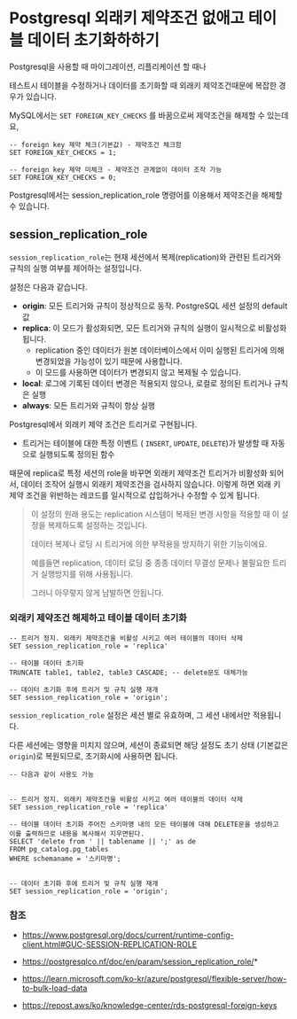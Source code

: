 # Postgresql 외래키 제약조건 없애고 테이블 데이터 초기화하하기



Postgresql을 사용할 때 마이그레이션, 리플리케이션 할 때나 

테스트시 테이블을 수정하거나 데이터를 초기화할 때 외래키 제약조건때문에 복잡한 경우가 있습니다.

MySQL에서는 `SET FOREIGN_KEY_CHECKS` 를 바꿈으로써 제약조건을 해제할 수 있는데요,

```mysql
-- foreign key 제약 체크(기본값) - 제약조건 체크함
SET FOREIGN_KEY_CHECKS = 1;

-- foreign key 제약 미체크 - 제약조건 관계없이 데이터 조작 가능
SET FOREIGN_KEY_CHECKS = 0;
```

Postgresql에서는 session_replication_role 명령어를 이용해서 제약조건을 해제할 수 있습니다. 



## session_replication_role

`session_replication_role`는 현재 세션에서 복제(replication)와 관련된 트리거와 규칙의 실행 여부를 제어하는 설정입니다.

설정은 다음과 같습니다. 

- **origin**: 모든 트리거와 규칙이 정상적으로 동작. PostgreSQL 세션 설정의 default 값
- **replica**: 이 모드가 활성화되면, 모든 트리거와 규칙의 실행이 일시적으로 비활성화됩니다.
  - replication 중인 데이터가 원본 데이터베이스에서 이미 실행된 트리거에 의해 변경되었을 가능성이 있기 때문에 사용합니다.
  - 이 모드를 사용하면 데이터가 변경되지 않고 복제될 수 있습니다.
- **local**: 로그에 기록된 데이터 변경은 적용되지 않으나, 로컬로 정의된 트리거나 규칙은 실행
- **always**: 모든 트리거와 규칙이 항상 실행



Postgresql에서 외래키 제약 조건은 트리거로 구현됩니다. 

* 트리거는 테이블에 대한 특정 이벤트 ( `INSERT`, `UPDATE`, `DELETE`)가 발생할 때 자동으로 실행되도록 정의된 함수

때문에 replica로 특정 세션의 role을 바꾸면 외래키 제약조건 트리거가 비활성화 되어서, 데이터 조작어 실행시 외래키 제약조건을 검사하지 않습니다. 
이렇게 하면 외래 키 제약 조건을 위반하는 레코드를 일시적으로 삽입하거나 수정할 수 있게 됩니다. 

>  이 설정의 원래 용도는 replication 시스템이 복제된 변경 사항을 적용할 때 이 설정을 복제하도록 설정하는 것입니다. 
>
> 데이터 복제나 로딩 시 트리거에 의한 부작용을 방지하기 위한 기능이에요.
>
> 예를들면 replication,  데이터 로딩 중 종종 데이터 무결성 문제나 불필요한 트리거 실행방지를 위해 사용됩니다.
>
> 그러니 아무렇지 않게 남발하면 안됩니다. 



### 외래키 제약조건 해제하고 테이블 데이터 초기화

```postgresql
-- 트리거 정지. 외래키 제약조건을 비활성 시키고 여러 테이블의 데이터 삭제
SET session_replication_role = 'replica'

-- 테이블 데이터 초기화
TRUNCATE table1, table2, table3 CASCADE; -- delete문도 대체가능

-- 데이터 초기화 후에 트리거 및 규칙 실행 재개
SET session_replication_role = 'origin';
```

`session_replication_role` 설정은 세션 별로 유효하며, 그 세션 내에서만 적용됩니다.

다른 세션에는 영향을 미치지 않으며, 세션이 종료되면 해당 설정도 초기 상태 (기본값은 `origin`)로 복원되므로, 초기화시에 사용하면 됩니다.

```postgresql
-- 다음과 같이 사용도 가능


-- 트리거 정지. 외래키 제약조건을 비활성 시키고 여러 테이블의 데이터 삭제
SET session_replication_role = 'replica'

-- 테이블 데이터 초기화 주어진 스키마명 내의 모든 테이블에 대해 DELETE문을 생성하고 이를 출력하므로 내용을 복사해서 지우면된다. 
SELECT 'delete from ' || tablename || ';' as de
FROM pg_catalog.pg_tables
WHERE schemaname = '스키마명';


-- 데이터 초기화 후에 트리거 및 규칙 실행 재개
SET session_replication_role = 'origin';
```



### 참조

* https://www.postgresql.org/docs/current/runtime-config-client.html#GUC-SESSION-REPLICATION-ROLE

* https://postgresqlco.nf/doc/en/param/session_replication_role/*

* https://learn.microsoft.com/ko-kr/azure/postgresql/flexible-server/how-to-bulk-load-data

* https://repost.aws/ko/knowledge-center/rds-postgresql-foreign-keys